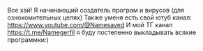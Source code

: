 Все хай!
Я начинающий создатель програм и вирусов (для ознокомительных целях)
Также уменя есть свой ютуб канал:
https://www.youtube.com/@Namesaved
И мой ТГ канал
https://t.me/Namegerfil
я буду постепенно выкладывать всякие программки:)
